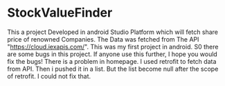 # StockValueFinder
This a project Developed in android Studio Platform which will fetch share price of renowned Companies. The Data was fetched from The API  "https://cloud.iexapis.com/". This was my first project in android. S0 there are some bugs in this project. If anyone use this further, I hope you would fix the bugs!
There is a problem in homepage. I used retrofit to fetch data from API. Then i pushed it in a list. But the list become null after the scope of retrofit. I could not fix that.  
